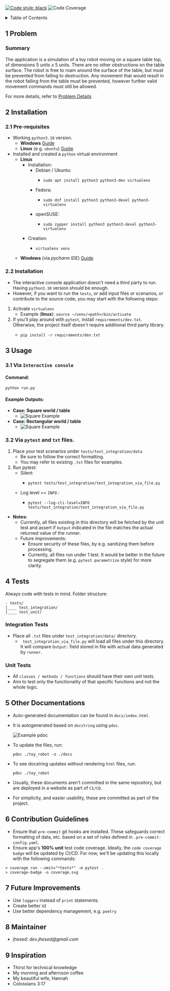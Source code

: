[![Code style: black](https://img.shields.io/badge/code%20style-black-000000.svg)](https://github.com/psf/black)
![Code Coverage](coverage.svg)

<!-- markdown="1" is required for GitHub Pages to render the TOC properly. -->

<details markdown="1">
  <summary>Table of Contents</summary>

- [1 Problem](#s1-problem)
- [2 Installation](#s2-installation)
  * Pre-requisites
- [3 Usage](#s3-usage)
  * [Via `Interactive console`](s3.1-via_interactive_console)
  * [Via `pytest` and `txt` files](s3.2-via_pytest)
- [4 Tests](#s4-tests)
  * [Integration tests](s4.1-integration_tests)
  * [Unit tests](s4.2-unit_tests)
- [5 Other Documentations](#s5-other_documentations)
- [6 Contribution Guidelines](#s6-contribution_guidelines)
  * Code Coverage
  * Pre-commit hooks
- [7 Future Improvements](#s7-future_improvements)
- [8 Maintainers](#s8-maintainer)
- [9 Inspiration](#s9-inspiration)

</details>

<a id="s1-problem"></a>
<a id="1-problem"></a>

<a id="problem"></a>
## 1 Problem
### Summary
The application is a simulation of a toy robot moving on a square table top, of dimensions 5 units x 5 units. There are no
other obstructions on the table surface. The robot is free to roam around the surface of the table, but must be prevented
from falling to destruction. Any movement that would result in the robot falling from the table must be prevented,
however further valid movement commands must still be allowed.

For more details, refer to [Problem Details](docs/md/problem_details.md)

<a id="s2-installation"></a>
<a id="2-installation"></a>

<a id="installation"></a>
## 2 Installation
### 2.1 Pre-requisites
* Working `python3.10` version.
  * **Windows** [Guide](https://docs.python.org/3/using/windows.html)
  * **Linux** (e.g. `ubuntu`) [Guide](https://www.linuxcapable.com/how-to-install-python-3-10-on-ubuntu-22-04-lts/)
* Installed and created a `python` virtual environment
  * **Linux**
    * Installation:
      * Debian / Ubuntu:
        * ```
          sudo apt install python3 python3-dev virtualenv
          ```
      * Fedora:
        * ```
          sudo dnf install python3 python3-devel python3-virtualenv
          ```
      * openSUSE:
        * ```
          sudo zypper install python3 python3-devel python3-virtualenv
          ```
    * Creation:
      * ```
        virtualenv venv
        ```
  * **Windows** (via _pycharm IDE_) [Guide](https://medium.com/@dev.jhesed/how-to-install-and-setup-pycharm-and-venv-in-windows-10-d4af56399b00)

### 2.2 Installation
* The interactive console application doesn't need a third party to run. Having `python3.10` version should be enough.
* However, if you want to run the `tests`, or add input files or scenarios, or contribute to the source code, you may start with the following steps:

1. Activate `virtualenv`
   * Example (**linux**): `source ~/venv/<path>/bin/activate`
2. If you'll play around with `pytest`, install `requirements/dev.txt`. Otherwise, the project itself doesn't require additional third party library.
   * ```
     pip install -r requirements/dev.txt
     ```

<a id="s3-usage"></a>
<a id="3-usage"></a>

<a id="usage"></a>
## 3 Usage


<a id="s3.1-via_interactive_console"></a>
<a id="31-via_interactive_console"></a>

<a id="via_interactive_console"></a>
### 3.1 Via `Interactive console`

#### Command:
    python run.py

#### Example Outputs:
  * **Case: Square world / table**
    * ![Square Example](docs/assets/usage_example_square.PNG)
  * **Case: Rectangular world / table**
    * ![Square Example](docs/assets/usage_example_rectangle.PNG)

<a id="s3.2-via_pytest"></a>
<a id="32-via_pytest"></a>

<a id="via_pytest"></a>
### 3.2 Via `pytest` and `txt` files.
   1. Place your test scenarios under `tests/test_integration/data`
      * Be sure to follow the correct formatting.
      * You may refer to existing `.txt` files for examples.
   2. Run pytest:
      * Silent:
        * ```
          pytest tests/test_integration/test_integration_via_file.py
          ```
      * Log level == `INFO` :
        * ```
          pytest --log-cli-level=INFO tests/test_integration/test_integration_via_file.py
          ```
   * **Notes:**
     * Currently, all files existing in this directory will be fetched by the unit test and assert if `Output` indicated in the file matches the actual returned value of the runner.
     * Future improvements:
       * Ensure security of these files, by e.g. sanitizing them before processing.
       * Currently, all files run under 1 test. It would be better in the future to segregate them (e.g. `pytest parametrize` style) for more clarity.

<a id="s4-tests"></a>
<a id="4-tests"></a>

<a id="tests"></a>
## 4 Tests
Always code with tests in mind. Folder structure:
```
- tests/
|____ test_integration/
|____ test_unit/
```


<a id="s4.1-integration_tests"></a>
<a id="41-integration_tests"></a>

<a id="integration_tests"></a>
### Integration Tests
* Place all `.txt` files under `test_integration/data/` directory.
  * ` test_integration_via_file.py` will load all files under this directory. It will compare `Output:` field stored in file with actual data generated by `runner`.


<a id="s4.2-unit_tests"></a>
<a id="42-integration_tests"></a>

<a id="integration_tests"></a>
### Unit Tests
* All `classes / methods / functions` should have their own unit tests.
* Aim to test only the functionality of that specific functions and not the whole logic.


<a id="s5-other_documentations"></a>
<a id="5-other_documentations"></a>

<a id="other_documentations"></a>
## 5 Other Documentations

* Auto-generated documentation can be found in `docs/index.html`.
* It is autogenerated based on `docstring` using `pdoc`.

    ![Example pdoc](docs/assets/pdoc_sample.PNG)
* To update the files, run:
    ```
    pdoc ./toy_robot -o ./docs
    ```
* To see docstring updates without rendering `html` files, run:
    ```
    pdoc ./toy_robot
    ```
* Usually, these documents aren't committed in the same repository, but are deployed in a website as part of `CI/CD`.
* For simplicity, and easier usability, these are committed as part of the project.

<a id="s6-contribution_guidelines"></a>
<a id="6-contribution_guidelines"></a>

<a id="contribution_guidelines"></a>
## 6 Contribution Guidelines

* Ensure that `pre-commit` git hooks are installed. These safeguards correct formatting of data, etc. based on a set of rules defined in `.pre-commit-config.yaml`.
* Ensure app's **100% unit** test code coverage. Ideally, the `code coverage badge` will be updated by _CI/CD_. For now, we'll be updating this locally with the following commands:

```
> coverage run --omit="*tests*" -m pytest .
> coverage-badge -o coverage.svg
```

<a id="s7-future_improvements"></a>
<a id="7-future_improvements"></a>

<a id="future_improvements"></a>
## 7 Future Improvements
* Use `loggers` instead of `print` statements.
* Create better `UI`
* Use better dependency management, e.g. `poetry`

<a id="s8-maintainer"></a>
<a id="8-maintainer"></a>

<a id="maintainer"></a>
## 8 Maintainer
- jhesed: _dev.jhesed@gmail.com_

<a id="s9-inspiration"></a>
<a id="9-inspiration"></a>

<a id="inspiration"></a>
## 9 Inspiration
- Thirst for technical knowledge
- My morning and afternoon coffee
- My beautiful wife, Hannah
- Colossians 3:17
